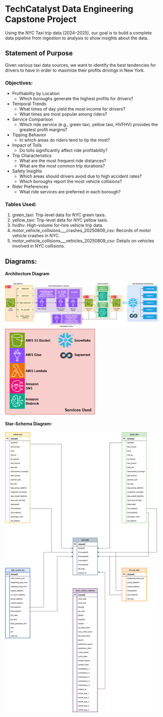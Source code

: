 # TechCatalyst Data Engineering Capstone Project
Using the NYC Taxi trip data (2024–2025), our goal is to build a complete data pipeline from ingestion to analysis to show insights about the data. 

## Statement of Purpose

Given various taxi data sources, we want to identify the best tendencies for drivers to have in order to maximize their profits drivings in New York.

### Objectives:
* Profitability by Location 
    * Which boroughs generate the highest profits for drivers? 
* Temporal Trends 
    * What times of day yield the most income for drivers? 
    * What times are most popular among riders? 
* Service Comparison 
    * Which ride service (e.g., green taxi, yellow taxi, HVFHV) provides the greatest profit margins? 
* Tipping Behavior 
    * In which areas do riders tend to tip the most? 
* Impact of Tolls 
    * Do tolls significantly affect ride profitability? 
* Trip Characteristics 
    * What are the most frequent ride distances? 
    * What are the most common trip durations? 
* Safety Insights 
    * Which areas should drivers avoid due to high accident rates? 
    * Which boroughs report the most vehicle collisions? 
* Rider Preferences 
    * What ride services are preferred in each borough? 
### Tables Used: 
1. green_taxi: Trip-level data for NYC green taxis. 
2. yellow_taxi: Trip-level data for NYC yellow taxis. 
3. hvdhv: High-volume for-hire vehicle trip data. 
4. motor_vehicle_collisions___crashes_20250809_csv: Records of motor vehicle crashes in NYC. 
5. motor_vehicle_collisions___vehicles_20250809_csv: Details on vehicles involved in NYC collisions. 



## Diagrams:
#### Architecture Diagram
  <img src="images/diagram_capstone.png" style="zoom:100%;" />

  <img src="images/LEGEND.png" style="zoom:100%;" />

#### Star-Schema Diagram:
<img src="images/Star-Schema.png" style="zoom:100%;" />



